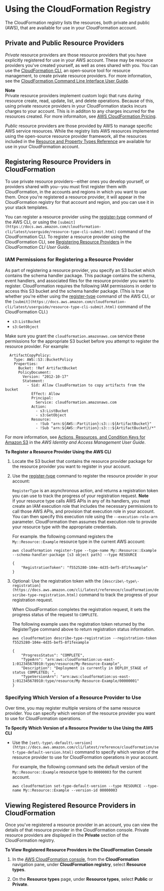 # Using the CloudFormation Registry<a name="registry"></a>

The CloudFormation registry lists the resources, both private and public \(AWS\), that are available for use in your CloudFormation account\.

## Private and Public Resource Providers<a name="registry-public-private"></a>

*Private* resource providers are those resource providers that you have explicitly registered for use in your AWS account\. These may be resource providers you've created yourself, as well as ones shared with you\. You can use the [CloudFormation CLI](https://github.com/aws-cloudformation/aws-cloudformation-rpdk), an open\-source tool for resource management, to create private resource providers\. For more information, see the [CloudFormation Command Line Interface User Guide](https://docs.aws.amazon.com/cloudformation-cli/latest/userguide/what-is-cloudformation-cli.html)\.

**Note**  
Private resource providers implement custom logic that runs during resource create, read, update, list, and delete operations\. Because of this, using private resource providers in your CloudFormation stacks incurs charges to your account\. This is in additon to any charges incurred for the resources created\. For more informaiton, see [AWS CloudFormation Pricing](https://aws.amazon.com/cloudformation/pricing/)\.

*Public* resource providers are those provided by AWS to manage specific AWS service resources\. While the registry lists AWS resources implemented using the open\-source resource provider framework, all the resources included in the [Resource and Property Types Reference](https://docs.aws.amazon.com/AWSCloudFormation/latest/UserGuide/aws-template-resource-type-ref.html) are available for use in your CloudFormation account\.

## Registering Resource Providers in CloudFormation<a name="registry-register"></a>

To use private resource providers\-\-either ones you develop yourself, or providers shared with you\-\-you must first register them with CloudFormation, in the accounts and regions in which you want to use them\. Once you're registered a resource provider, it will appear in the CloudFormation registry for that account and region, and you can use it in your stack templates\.

You can register a resource provider using the [register\-type](https://docs.aws.amazon.com/cli/latest/reference/cloudformation/register-type.html) command of the AWS CLI, or using the `[submit](https://docs.aws.amazon.com/cloudformation-cli/latest/userguide/resource-type-cli-submit.html)` command of the CloudFormation CLI\. To register a resource provider using the CloudFormation CLI, see [Registering Resource Providers](https://docs.aws.amazon.com/cloudformation-cli/latest/userguide/resource-type-register.html) in the *CloudFormation CLI User Guide*\. 

### IAM Permissions for Registering a Resource Provider<a name="registry-register-permissions"></a>

As part of registering a resource provider, you specify an S3 bucket which contains the schema handler package\. This package contains the schema, event handlers, and associated files for the resource provider you want to register\. CloudFormation requires the following IAM permissions in order to access this S3 bucket and the schema handler package\. \(This is true whether you're either using the [register\-type](https://docs.aws.amazon.com/cli/latest/reference/cloudformation/register-type.html) command of the AWS CLI, or the `[submit](https://docs.aws.amazon.com/cloudformation-cli/latest/userguide/resource-type-cli-submit.html)` command of the CloudFormation CLI\.\)
+ `s3:ListBucket`
+ `s3:GetObject`

Make sure you grant the `cloudformation.amazonaws.com` service these permissions for the appropriate S3 bucket before you attempt to register the resource provider\. For example:

```
  ArtifactCopyPolicy:
    Type: AWS::S3::BucketPolicy
    Properties:
      Bucket: !Ref ArtifactBucket
      PolicyDocument:
        Version: "2012-10-17"
        Statement:
          - Sid: Allow CloudFormation to copy artifacts from the bucket
            Effect: Allow
            Principal:
              Service: cloudformation.amazonaws.com
            Action:
              - s3:ListBucket
              - s3:GetObject
            Resource:
              - !Sub "arn:${AWS::Partition}:s3:::${ArtifactBucket}"
              - !Sub "arn:${AWS::Partition}:s3:::${ArtifactBucket}/*"
```

For more information, see [Actions, Resources, and Condition Keys for Amazon S3](https://docs.aws.amazon.com/IAM/latest/UserGuide/list_amazons3.html) in the *AWS Identity and Access Management User Guide*\.

**To Register a Resource Provider Using the AWS CLI**

1. Locate the S3 bucket that contains the resource provider package for the resource provider you want to register in your account\.

1. Use the [register\-type](https://docs.aws.amazon.com/cli/latest/reference/cloudformation/register-type.html) command to register the resource provider in your account:

   `RegisterType` is an asynchronous action, and returns a registration token you can use to track the progress of your registration request\. 
**Note**  
If your resource type calls AWS APIs in any of its handlers, you must create an IAM execution role that includes the necessary permissions to call those AWS APIs, and provision that execution role in your account\. You can then specify this execution role using the `--execution-role-arn` parameter\. CloudFormation then assumes that execution role to provide your resource type with the appropriate credentials\.

   For example\. the following command registers the `My::Resource::Example` resource type in the current AWS account:

   ```
   aws cloudformation register-type --type-name My::Resource::Example --schema-handler-package [s3 object path] --type RESOURCE
                   
   {
       "RegistrationToken": "f5525280-104e-4d35-bef5-8f1fexample"
   }
   ```

1. Optional: Use the registration token with the `[describe\-type\-registration](https://docs.aws.amazon.com/cli/latest/reference/cloudformation/describe-type-registration.html)` command to track the progress of your registration request\.

   When CloudFormation completes the registration request, it sets the progress status of the request to `COMPLETE`\.

   The following example uses the registration token returned by the RegisterType command above to return registration status information\.

   ```
   aws cloudformation describe-type-registration --registration-token f5525280-104e-4d35-bef5-8f1fexample
   
   {
       "ProgressStatus": "COMPLETE", 
       "TypeArn": "arn:aws:cloudformation:us-east-1:012345678910:type/resource/My-Resource-Example", 
       "Description": "Deployment is currently in DEPLOY_STAGE of status COMPLETED; ", 
       "TypeVersionArn": "arn:aws:cloudformation:us-east-1:012345678910:type/resource/My-Resource-Example/00000001"
   }
   ```

### Specifying Which Version of a Resource Provider to Use<a name="registry-set-version"></a>

Over time, you may register multiple versions of the same resource provider\. You can specify which version of the resource provider you want to use for CloudFormation operations\.

**To Specify Which Version of a Resource Provider to Use Using the AWS CLI**
+ Use the `[set\-type\-default\-version](https://docs.aws.amazon.com/cli/latest/reference/cloudformation/set-type-default-version.html)` command to specify which version of the resource provider to use for CloudFormation operations in your account\.

  For example, the following command sets the default version of the `My::Resource::Example` resource type to `00000003` for the current account\.

  ```
  aws cloudformation set-type-default-version --type RESOURCE --type-name My::Resource::Example --version-id 00000003
  ```

## Viewing Registered Resource Providers in CloudFormation<a name="registry-view"></a>

Once you've registered a resource provider in an account, you can view the details of that resource provider in the CloudFormation console\. Private resource providers are displayed in the **Private** section of the CloudFormation registry\.

**To View Registered Resource Providers in the CloudFormation Console**

1. In the [AWS CloudFormation console](https://console.aws.amazon.com/cloudformation), from the **CloudFormation** navigation pane, under **CloudFormation registry**, select **Resource types**\.

1. On the **Resource types** page, under **Resource types**, select **Public** or **Private**\.